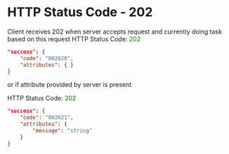 # HTTP Status Code - 202

Client receives 202 when server accepts request and currently doing task based on this request
HTTP Status Code: <span style="color:green">202</span>
```json
"success": {
    "code": "002020",
    "attributes": { }
}
```

or if attribute provided by server is present

HTTP Status Code: <span style="color:green">202</span>
```json
"success": {
    "code": "002021",
    "attributes": { 
        "message": "string"
    }
}
```
